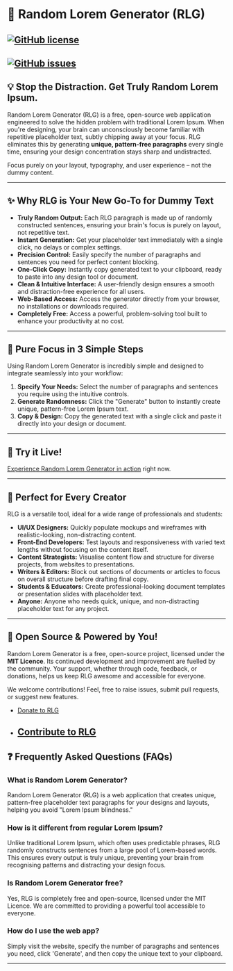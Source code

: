 # 📝 Random Lorem Generator (RLG)

## [![GitHub license](https://img.shields.io/badge/license-MIT-blue.svg)](LICENSE)
## [![GitHub issues](https://img.shields.io/github/issues/israelmartins96/lorempress.svg)](Issues)

## 💡 Stop the Distraction. Get Truly Random Lorem Ipsum.

Random Lorem Generator (RLG) is a free, open-source web application engineered to solve the hidden problem with traditional Lorem Ipsum. When you're designing, your brain can unconsciously become familiar with repetitive placeholder text, subtly chipping away at your focus. RLG eliminates this by generating **unique, pattern-free paragraphs** every single time, ensuring your design concentration stays sharp and undistracted.

Focus purely on your layout, typography, and user experience – not the dummy content.

-----

## ✨ Why RLG is Your New Go-To for Dummy Text

  * **Truly Random Output:** Each RLG paragraph is made up of randomly constructed sentences, ensuring your brain's focus is purely on layout, not repetitive text.
  * **Instant Generation:** Get your placeholder text immediately with a single click, no delays or complex settings.
  * **Precision Control:** Easily specify the number of paragraphs and sentences you need for perfect content blocking.
  * **One-Click Copy:** Instantly copy generated text to your clipboard, ready to paste into any design tool or document.
  * **Clean & Intuitive Interface:** A user-friendly design ensures a smooth and distraction-free experience for all users.
  * **Web-Based Access:** Access the generator directly from your browser, no installations or downloads required.
  * **Completely Free:** Access a powerful, problem-solving tool built to enhance your productivity at no cost.

-----

## 🚀 Pure Focus in 3 Simple Steps

Using Random Lorem Generator is incredibly simple and designed to integrate seamlessly into your workflow:

1.  **Specify Your Needs:** Select the number of paragraphs and sentences you require using the intuitive controls.
2.  **Generate Randomness:** Click the "Generate" button to instantly create unique, pattern-free Lorem Ipsum text.
3.  **Copy & Design:** Copy the generated text with a single click and paste it directly into your design or document.

-----

## 🧪 Try it Live\!

[Experience Random Lorem Generator in action](https://lightbulbdevs.com/random-lorem-generator/app/v2/) right now.

-----

## 🎯 Perfect for Every Creator

RLG is a versatile tool, ideal for a wide range of professionals and students:

  * **UI/UX Designers:** Quickly populate mockups and wireframes with realistic-looking, non-distracting content.
  * **Front-End Developers:** Test layouts and responsiveness with varied text lengths without focusing on the content itself.
  * **Content Strategists:** Visualise content flow and structure for diverse projects, from websites to presentations.
  * **Writers & Editors:** Block out sections of documents or articles to focus on overall structure before drafting final copy.
  * **Students & Educators:** Create professional-looking document templates or presentation slides with placeholder text.
  * **Anyone:** Anyone who needs quick, unique, and non-distracting placeholder text for any project.

-----

## 🤝 Open Source & Powered by You\!

Random Lorem Generator is a free, open-source project, licensed under the **MIT Licence**. Its continued development and improvement are fuelled by the community. Your support, whether through code, feedback, or donations, helps us keep RLG awesome and accessible for everyone.

We welcome contributions\! Feel, free to raise issues, submit pull requests, or suggest new features.

  * [Donate to RLG](https://lightbulbdevs.com/random-lorem-generator/donate/)
  * ## [Contribute to RLG](https://github.com/israelmartins96/lorempress/blob/master/CONTRIBUTING.md)

## ❓ Frequently Asked Questions (FAQs)

### **What is Random Lorem Generator?**
Random Lorem Generator (RLG) is a web application that creates unique, pattern-free placeholder text paragraphs for your designs and layouts, helping you avoid "Lorem Ipsum blindness."

### **How is it different from regular Lorem Ipsum?**
Unlike traditional Lorem Ipsum, which often uses predictable phrases, RLG randomly constructs sentences from a large pool of Lorem-based words. This ensures every output is truly unique, preventing your brain from recognising patterns and distracting your design focus.

### **Is Random Lorem Generator free?**
Yes, RLG is completely free and open-source, licensed under the MIT Licence. We are committed to providing a powerful tool accessible to everyone.

### **How do I use the web app?**
Simply visit the website, specify the number of paragraphs and sentences you need, click 'Generate', and then copy the unique text to your clipboard.

-----